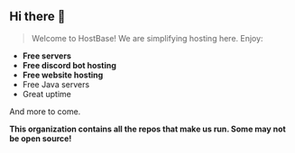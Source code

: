 ## Hi there 👋

<!--

**Here are some ideas to get you started:**

🙋‍♀️ A short introduction - what is your organization all about?
🌈 Contribution guidelines - how can the community get involved?
👩‍💻 Useful resources - where can the community find your docs? Is there anything else the community should know?
🍿 Fun facts - what does your team eat for breakfast?
🧙 Remember, you can do mighty things with the power of [Markdown](https://docs.github.com/github/writing-on-github/getting-started-with-writing-and-formatting-on-github/basic-writing-and-formatting-syntax)
-->

> Welcome to HostBase!
We are simplifying hosting here. Enjoy:
- **Free servers**
- **Free discord bot hosting**
- **Free website hosting**
- Free Java servers
- Great uptime

And more to come.

**This organization contains all the repos that make us run. Some may not be open source!**
